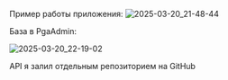 Пример работы приложения:
![2025-03-20_21-48-44](https://github.com/user-attachments/assets/a0872a89-fb74-484c-a566-e10b7e5e82bd)

База в PgaAdmin:

![2025-03-20_22-19-02](https://github.com/user-attachments/assets/50bb428e-5643-4ceb-9663-48c883af9d60)

API я залил отдельным репозиторием на GitHub
